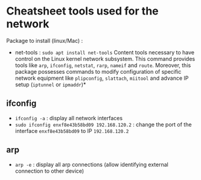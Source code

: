 # Cheatsheet tools used for the network

Package to install (linux/Mac) :
* net-tools : `sudo apt install net-tools`
  Content tools necessary to have control on the Linux kernel network subsystem. This command provides tools like `arp`, `ifconfig`, `netstat`, `rarp`, `nameif` and `route`. Moreover, this package possesses commands to modify configuration of specific network equipment like `plipconfig`, `slattach`, `miitool` and advance IP setup (`iptunnel` or `ipmaddr`)*


## ifconfig

* `ifconfig -a` : display all network interfaces
* `sudo ifconfig enxf8e43b58bd09 192.168.120.2` : change the port of the interface `enxf8e43b58bd09` to IP `192.168.120.2`

## arp

* `arp -e` : display all arp connections (allow identifying external connection to other device)